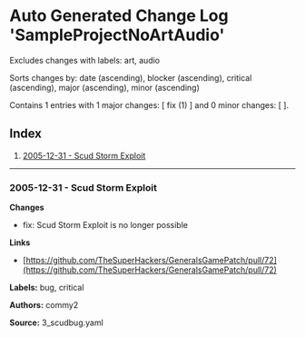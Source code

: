 # Auto Generated Change Log 'SampleProjectNoArtAudio'
Excludes changes with labels: art, audio

Sorts changes by: date (ascending), blocker (ascending), critical (ascending), major (ascending), minor (ascending)

Contains 1 entries with 1 major changes: [ fix (1) ] and 0 minor changes: [  ].

## Index
1. [2005-12-31 - Scud Storm Exploit](#index__0__3_scudbug)



---
### 2005-12-31 - Scud Storm Exploit <a name='index__0__3_scudbug'></a>
**Changes**

- fix: Scud Storm Exploit is no longer possible

**Links**

- [https://github.com/TheSuperHackers/GeneralsGamePatch/pull/72](https://github.com/TheSuperHackers/GeneralsGamePatch/pull/72)

**Labels:** bug, critical

**Authors:** commy2

**Source:** 3_scudbug.yaml

